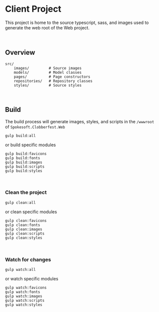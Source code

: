 # Client Project

This project is home to the source typescript, sass, and images used to generate the web root of the Web project.

<br />

## Overview

```
src/
    images/         # Source images
    models/         # Model classes
    pages/          # Page constructors
    repositories/   # Repository classes
    styles/         # Source styles
```

<br />

## Build

The build process will generate images, styles, and scripts in the `/wwwroot` of `Spokesoft.Clobberfest.Web`

```
gulp build:all
```

or build specific modules

```
gulp build:favicons
gulp build:fonts
gulp build:images
gulp build:scripts
gulp build:styles
```

<br />

### Clean the project

```
gulp clean:all
```

or clean specific modules

```
gulp clean:favicons
gulp clean:fonts
gulp clean:images
gulp clean:scripts
gulp clean:styles
```

<br />

### Watch for changes

```
gulp watch:all
```

or watch specific modules

```
gulp watch:favicons
gulp watch:fonts
gulp watch:images
gulp watch:scripts
gulp watch:styles
```